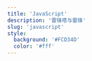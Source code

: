 ```yaml
---
title: 'JavaScript'
description: '雷锋塔与雷锋'
slug: 'javascript'
style:
  background: '#FCD34D'
  color: '#fff'
---
```

